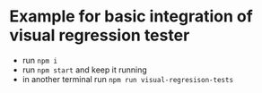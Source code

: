 # Example for basic integration of visual regression tester
* run `npm i`
* run `npm start` and keep it running
* in another terminal run `npm run visual-regresison-tests`